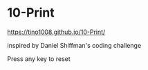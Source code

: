 # 10-Print

https://tino1008.github.io/10-Print/

inspired by Daniel Shiffman's coding challenge

Press any key to reset
